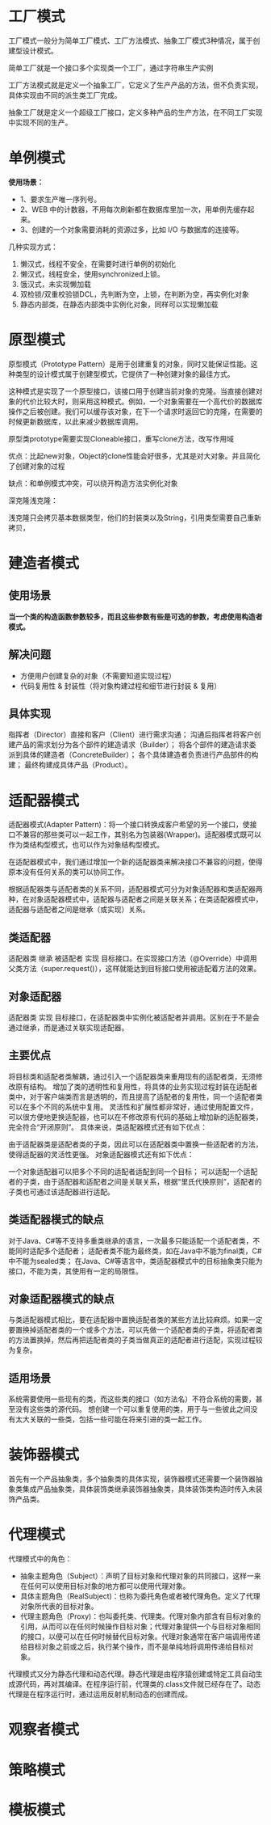 # 工厂模式

工厂模式一般分为简单工厂模式、工厂方法模式、抽象工厂模式3种情况，属于创建型设计模式。

简单工厂就是一个接口多个实现类一个工厂，通过字符串生产实例

工厂方法模式就是定义一个抽象工厂，它定义了生产产品的方法，但不负责实现，具体实现由不同的派生类工厂完成。

抽象工厂就是定义一个超级工厂接口，定义多种产品的生产方法，在不同工厂实现中实现不同的生产。

# 单例模式

**使用场景：**

- 1、要求生产唯一序列号。
- 2、WEB 中的计数器，不用每次刷新都在数据库里加一次，用单例先缓存起来。
- 3、创建的一个对象需要消耗的资源过多，比如 I/O 与数据库的连接等。

几种实现方式：

1. 懒汉式，线程不安全，在需要时进行单例的初始化
2. 懒汉式，线程安全，使用synchronized上锁。
3. 饿汉式，未实现懒加载
4. 双检锁/双重校验锁DCL，先判断为空，上锁，在判断为空，再实例化对象
5. 静态内部类，在静态内部类中实例化对象，同样可以实现懒加载

# 原型模式

原型模式（Prototype Pattern）是用于创建重复的对象，同时又能保证性能。这种类型的设计模式属于创建型模式，它提供了一种创建对象的最佳方式。

这种模式是实现了一个原型接口，该接口用于创建当前对象的克隆。当直接创建对象的代价比较大时，则采用这种模式。例如，一个对象需要在一个高代价的数据库操作之后被创建。我们可以缓存该对象，在下一个请求时返回它的克隆，在需要的时候更新数据库，以此来减少数据库调用。

原型类prototype需要实现Cloneable接口，重写clone方法，改写作用域

优点：比起new对象，Object的clone性能会好很多，尤其是对大对象。并且简化了创建对象的过程

缺点：和单例模式冲突，可以绕开构造方法实例化对象

深克隆浅克隆：

浅克隆只会拷贝基本数据类型，他们的封装类以及String，引用类型需要自己重新拷贝，





# 建造者模式

## 使用场景

**当一个类的构造函数参数较多，而且这些参数有些是可选的参数，考虑使用构造者模式。**

## 解决问题

- 方便用户创建复杂的对象（不需要知道实现过程）
- 代码复用性 & 封装性（将对象构建过程和细节进行封装 & 复用）

## 具体实现

指挥者（Director）直接和客户（Client）进行需求沟通；
沟通后指挥者将客户创建产品的需求划分为各个部件的建造请求（Builder）；
将各个部件的建造请求委派到具体的建造者（ConcreteBuilder）；
各个具体建造者负责进行产品部件的构建；
最终构建成具体产品（Product）。

# 适配器模式

适配器模式(Adapter Pattern)：将一个接口转换成客户希望的另一个接口，使接口不兼容的那些类可以一起工作，其别名为包装器(Wrapper)。适配器模式既可以作为类结构型模式，也可以作为对象结构型模式。

在适配器模式中，我们通过增加一个新的适配器类来解决接口不兼容的问题，使得原本没有任何关系的类可以协同工作。

根据适配器类与适配者类的关系不同，适配器模式可分为对象适配器和类适配器两种，在对象适配器模式中，适配器与适配者之间是关联关系；在类适配器模式中，适配器与适配者之间是继承（或实现）关系。

## 类适配器

适配器类 继承 被适配者 实现 目标接口。在实现接口方法（@Override）中调用父类方法（super.request()），这样就能达到目标接口使用被适配着方法的效果。

## 对象适配器

适配器类 实现 目标接口，在适配器类中实例化被适配者并调用。区别在于不是会通过继承，而是通过关联实现适配器。

## 主要优点

将目标类和适配者类解耦，通过引入一个适配器类来重用现有的适配者类，无须修改原有结构。
增加了类的透明性和复用性，将具体的业务实现过程封装在适配者类中，对于客户端类而言是透明的，而且提高了适配者的复用性，同一个适配者类可以在多个不同的系统中复用。
灵活性和扩展性都非常好，通过使用配置文件，可以很方便地更换适配器，也可以在不修改原有代码的基础上增加新的适配器类，完全符合“开闭原则”。
具体来说，类适配器模式还有如下优点：

由于适配器类是适配者类的子类，因此可以在适配器类中置换一些适配者的方法，使得适配器的灵活性更强。
对象适配器模式还有如下优点：

一个对象适配器可以把多个不同的适配者适配到同一个目标；
可以适配一个适配者的子类，由于适配器和适配者之间是关联关系，根据“里氏代换原则”，适配者的子类也可通过该适配器进行适配。

## 类适配器模式的缺点

对于Java、C#等不支持多重类继承的语言，一次最多只能适配一个适配者类，不能同时适配多个适配者；
适配者类不能为最终类，如在Java中不能为final类，C#中不能为sealed类；
在Java、C#等语言中，类适配器模式中的目标抽象类只能为接口，不能为类，其使用有一定的局限性。

## 对象适配器模式的缺点

与类适配器模式相比，要在适配器中置换适配者类的某些方法比较麻烦。如果一定要置换掉适配者类的一个或多个方法，可以先做一个适配者类的子类，将适配者类的方法置换掉，然后再把适配者类的子类当做真正的适配者进行适配，实现过程较为复杂。

## 适用场景

系统需要使用一些现有的类，而这些类的接口（如方法名）不符合系统的需要，甚至没有这些类的源代码。
想创建一个可以重复使用的类，用于与一些彼此之间没有太大关联的一些类，包括一些可能在将来引进的类一起工作。

# 装饰器模式

首先有一个产品抽象类，多个抽象类的具体实现，装饰器模式还需要一个装饰器抽象类集成产品抽象类，具体装饰类继承装饰器抽象类，具体装饰类构造时传入未装饰产品类。

# 代理模式

代理模式中的角色：

* 抽象主题角色（Subject）：声明了目标对象和代理对象的共同接口，这样一来在任何可以使用目标对象的地方都可以使用代理对象。
* 具体主题角色（RealSubject)：也称为委托角色或者被代理角色。定义了代理对象所代表的目标对象。
* 代理主题角色（Proxy)：也叫委托类、代理类。代理对象内部含有目标对象的引用，从而可以在任何时候操作目标对象；代理对象提供一个与目标对象相同的接口，以便可以在任何时候替代目标对象。代理对象通常在客户端调用传递给目标对象之前或之后，执行某个操作，而不是单纯地将调用传递给目标对象。

代理模式又分为静态代理和动态代理。静态代理是由程序猿创建或特定工具自动生成源代码，再对其编译。在程序运行前，代理类的.class文件就已经存在了。动态代理是在程序运行时，通过运用反射机制动态的创建而成。

# 观察者模式

# 策略模式

# 模板模式



